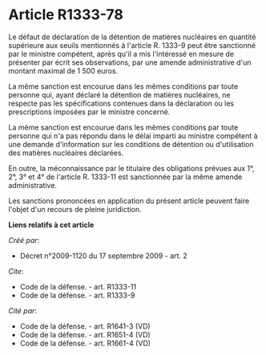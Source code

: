 # Article R1333-78

Le défaut de déclaration de la détention de matières nucléaires en quantité supérieure aux seuils mentionnés à l'article R.
1333-9 peut être sanctionné par le ministre compétent, après qu'il a mis l'intéressé en mesure de présenter par écrit ses
observations, par une amende administrative d'un montant maximal de 1 500 euros. 

La même sanction est encourue dans les mêmes conditions par toute personne qui, ayant déclaré la détention de matières
nucléaires, ne respecte pas les spécifications contenues dans la déclaration ou les prescriptions imposées par le ministre
concerné. 

La même sanction est encourue dans les mêmes conditions par toute personne qui n'a pas répondu dans le délai imparti au
ministre compétent à une demande d'information sur les conditions de détention ou d'utilisation des matières nucléaires
déclarées. 

En outre, la méconnaissance par le titulaire des obligations prévues aux 1°, 2°, 3° et 4° de l'article R. 1333-11 est
sanctionnée par la même amende administrative. 

Les sanctions prononcées en application du présent article peuvent faire l'objet d'un recours de pleine juridiction.

**Liens relatifs à cet article**

_Créé par_:

  - Décret n°2009-1120 du 17 septembre 2009 - art. 2

_Cite_:

  - Code de la défense. - art. R1333-11
  - Code de la défense. - art. R1333-9

_Cité par_:

  - Code de la défense. - art. R1641-3 (VD)
  - Code de la défense. - art. R1651-4 (VD)
  - Code de la défense. - art. R1661-4 (VD)
